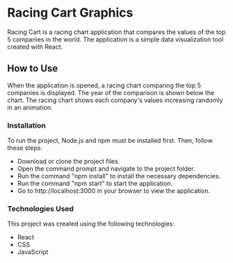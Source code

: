 # Racing Cart Graphics

Racing Cart is a racing chart application that compares the values of the top 5 companies in the world. The application is a simple data visualization tool created with React.

## How to Use

When the application is opened, a racing chart comparing the top 5 companies is displayed. The year of the comparison is shown below the chart. The racing chart shows each company's values increasing randomly in an animation.

### Installation

To run the project, Node.js and npm must be installed first. Then, follow these steps:

- Download or clone the project files.
- Open the command prompt and navigate to the project folder.
- Run the command "npm install" to install the necessary dependencies.
- Run the command "npm start" to start the application.
- Go to http://localhost:3000 in your browser to view the application.

### Technologies Used

This project was created using the following technologies:

- React
- CSS
- JavaScript

